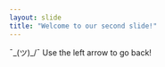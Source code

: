 ```yaml
---
layout: slide
title: "Welcome to our second slide!"
---
```

¯\_(ツ)_/¯
Use the left arrow to go back!
